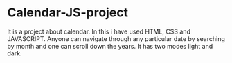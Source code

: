 # Calendar-JS-project
It is a project about calendar. In this i have used HTML, CSS and JAVASCRIPT. Anyone can navigate through any particular date by searching by month and one can scroll down the years. It has two modes light and dark.
